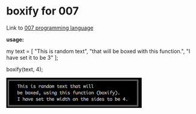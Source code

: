 # boxify for 007

Link to [007 programming language](https://github.com/masak/007)

**usage:** 

my text = [
    "This is random text",
    "that will be boxed with this function.",
    "I have set it to be 3"
];

boxify(text, 4);

![screen shot](https://github.com/claes-magnus/007-boxify/blob/master/ss.png)
